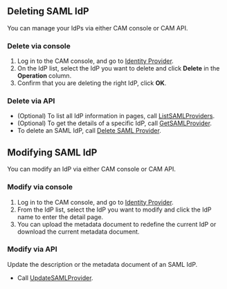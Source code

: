 ## Deleting SAML IdP

You can manage your IdPs via either CAM console or CAM API.

### Delete via console
1. Log in to the CAM console, and go to [Identity Provider](https://intl.cloud.tencent.com/login).
2. On the IdP list, select the IdP you want to delete and click **Delete** in the **Operation** column.
3. Confirm that you are deleting the right IdP, click **OK**.

### Delete via API

- (Optional) To list all IdP information in pages, call [ListSAMLProviders](https://intl.cloud.tencent.com/document/product/598/30386).
- (Optional) To get the details of a specific IdP, call [GetSAMLProvider](https://intl.cloud.tencent.com/document/product/598/30385).
- To delete an SAML IdP, call [Delete SAML Provider](https://intl.cloud.tencent.com/document/product/598/30387).

## Modifying SAML IdP

You can modify an IdP via either CAM console or CAM API.

### Modify via console
1. Log in to the CAM console, and go to [Identity Provider](https://intl.cloud.tencent.com/login).
2. From the IdP list, select the IdP you want to modify and click the IdP name to enter the detail page.
3. You can upload the metadata document to redefine the current IdP or download the current metadata document.

### Modify via API

Update the description or the metadata document of an SAML IdP.
- Call [UpdateSAMLProvider](https://intl.cloud.tencent.com/document/product/598/30384).

